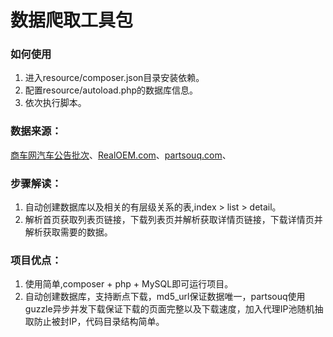 # 数据爬取工具包

### 如何使用

1.  进入resource/composer.json目录安装依赖。
2.  配置resource/autoload.php的数据库信息。
3.  依次执行脚本。

### 数据来源：

[商车网汽车公告批次](http://www.cn357.com/notice_list/)、[RealOEM.com](http://www.realoem.com/bmw/enUS/select?product=P&archive=0)、[partsouq.com](https://partsouq.com/)、

### 步骤解读：

1.  自动创建数据库以及相关的有层级关系的表,index > list > detail。
2.  解析首页获取列表页链接，下载列表页并解析获取详情页链接，下载详情页并解析获取需要的数据。

### 项目优点：

1.  使用简单,composer + php + MySQL即可运行项目。
2.  自动创建数据库，支持断点下载，md5_url保证数据唯一，partsouq使用guzzle异步并发下载保证下载的页面完整以及下载速度，加入代理IP池随机抽取防止被封IP，代码目录结构简单。
